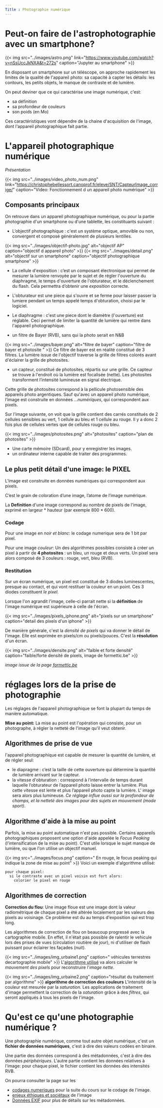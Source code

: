 ```yaml
---
Title : Photographie numérique
---
```


# Peut-on faire de l'astrophotographie avec un smartphone?

{{< img src="../images/astro.png" link="https://www.youtube.com/watch?v=nSsUccJkNXA&t=272s" caption="Jupyter au smartphone" >}}

En disposant un smartphone sur un téléscope, on approche rapidement les limites de la qualité de l'appareil photo: sa capacité à capter les détails: les contours, les petits objets, le manque de contraste et de lumière.

On peut deviner que ce qui caractérise une image numérique, c'est:

* sa définition
* sa profondeur de couleurs
* son poids (en Mo)

Ces caractéristiques vont dépendre de la chaine d'acquisition de l'image, dont l'appareil photographique fait partie.

# L'appareil photographique numérique
*Présentation*

{{< img src="../images/video_photo_num.png" link="https://christophebellessort.canoprof.fr/eleve/SNT/CapteurImage_corrige/" caption="Video: Fonctionnement d un appareil photo numérique" >}}
## Composants principaux
On retrouve dans un appareil photographique numérique, ou pour la partie photographie d'un smartphone ou d'une tablette, les constituants suivant : 

* L’objectif photographique : c'est un système optique, amovible ou non, convergent et composé généralement de plusieurs lentilles. 

{{< img src="../images/objectif-photo.jpg" alt="objectif AP" caption="objectif d appareil photo" >}}
{{< img src="../images/detail.png" alt="objectif sur un smartphone" caption="objectif photographique smartphone" >}}
* La cellule d'exposition : c’est un composant électronique qui permet de mesurer la lumière renvoyée par le sujet et de régler l'ouverture du diaphragme, le temps d'ouverture de l'obturateur, et le déclenchement du flash. Cela permettra d’obtenir une *exposition* correcte.

* L'obturateur est une piece qui s'ouvre et se ferme pour laisser passer la lumiere pendant un temps appelé temps d'obturation, choisi par le logiciel.
* Le diaphragme : c'est une piece dont le diamètre (l'ouverture) est réglable. Ceci permet de limiter la quantité de lumière qui rentre dans l'appareil photographique.

* un filtre de Bayer (RVB), sans qui la photo serait en N&B

{{< img src="../images/bayer.png" alt="filtre de bayer" caption="filtre de bayer et photosite " >}}
Ce filtre de bayer est en réalité constitué de 3 filtres. La lumière issue de l'objectif traverse la grille de filtres colorés avant d'éclairer la grille de photosites.

* un capteur, constitué de photosites, répartis sur une grille. Ce capteur se trouve à l'endroit où la lumière est focalisée (nette). Les photosites transforment l’intensité lumineuse en signal électrique. 
 
 Cette grille de photosites correspond à la pellicule photosensible des appareils photo argentiques. Sauf qu'avec un appareil photo numérique, l’image est construite en données ...*numériques*, qui correspondent aux pixels. 

Sur l'image suivante, on voit que la grille contient des carrés constitués de 2 cellules sensibles au vert, 1 cellule au bleu et 1 cellule au rouge. Il y a donc 2 fois plus de cellules vertes que de cellules rouge ou bleu.

{{< img src="../images/photosites.png" alt="photosites" caption="plan de photosites" >}}
* Une carte mémoire (SDcard), pour y enregistrer les images.
* un ordinateur interne capable de traiter des programmes.

## Le plus petit détail d'une image: le PIXEL
L’image est construite en données numériques qui correspondent aux pixels.

C’est le grain de coloration d’une image, l’atome de l’image numérique.

La **Definition** d'une image correspond au nombre de pixels de l'image, exprimé en largeur * hauteur (par exemple 800 * 600).

### Codage
Pour une image en *noir et blanc*: le codage numerique sera de 1 bit par pixel.

Pour une image *couleur*: Un des algorithmes possibles consiste à créer un pixel à partir de **4 photosites** : un bleu, un rouge et deux verts. Un pixel sera alors composé de 3 couleurs : rouge, vert, bleu (RVB). 

### Restitution
Sur un écran numérique, un pixel est constitué de 3 diodes luminescentes, presque au contact, et qui vont restituer la couleur en un point. Ces 3 diodes constituent *le pixel*.

Lorsque l'on agrandit l'image, celle-ci parrait nette si la **définition** de l'image numérique est supérieure à celle de l'écran.

{{< img src="../images/pixels_iphone.png" alt="pixels sur un smartphone" caption="detail des pixels d'un iphone" >}}

De manière générale, c'est la *densité de pixels* qui va donner le détail de l'image. Elle est exprimée en pixels/cm ou pixels/pouces. C'est la **résolution** d'un écran.

{{< img src="../images/densite.png" alt="faible et forte densité" caption="faible/forte densité de pixels, image de formettic.be" >}}

*image issue de la page [formettic.be](http://www.formettic.be/Module3/Gimp/web/co/0393-00-Types-image-formats.html)*

# réglages lors de la prise de photographie
Les réglages de l'appareil photographique se font la plupart du temps de manière automatique. 

**Mise au point:** La mise au point est l'opération qui consiste, pour un photographe, à régler la netteté de l'image qu'il veut obtenir. 

## Algorithmes de prise de vue

l'appareil photographique est capable de mesurer la quantité de lumière, et de régler seul:

* le diapragme : c’est la taille de cette ouverture qui détermine la quantité de lumière arrivant sur le capteur.
* la vitesse d'obturation : correspond à l’intervalle de temps durant laquelle l’obturateur de l’appareil photo laisse entrer la lumière. Plus cette vitesse est lente et plus l’appareil photo capte la lumière. L' image sera alors plus lumineuse. *Ce réglage influe aussi sur la profondeur de champs, et la netteté des images pour des sujets en mouvement (mode sport)*.

## Algorithme d'aide à la mise au point
Parfois, la mise au point automatique n'est pas possible. Certains appareils photographiques proposent une option d'aide appelée le *Focus Peaking* (l’intensification de la mise au point). C'est utile lorsque le sujet manque de lumière, ou que l'on utilise un objectif manuel.

{{< img src="../images/focus.png" caption=" En rouge, le focus peaking qui indique la zone de mise au point" >}}
Voici un exemple d'algorithme utilisé:

```
pour chaque pixel:
  si le contraste avec un pixel voisin est fort alors:
    colorier le pixel en rouge
```

## Algorithmes de correction
**Correction du flou**: Une image floue est une image dont la valeur radiométrique de chaque pixel a été altérée localement par les valeurs des pixels au voisinage. Ce problème est du au temps d'exposition qui est trop long.

Les algorithmes de correction de flou on beaucoup progressé avec la cartographie mobile. En effet, il n'était pas possible de ralentir le vehicule lors des prises de vues (circulation routière de jour), ni d'utiliser de flash puissant pour éclairer les façades (nuit).

{{< img src="../images/img_urbaine1.png" caption=" véhicules terrestres decartographie mobile" >}}
L'[algorithme utilisé](http://recherche.ign.fr/labos/matis/pdf/articles_revues/2017/daval2016_v1.4.pdf) va alors calculer le *mouvement des pixels* pour reconstruire l'*image nette*.

{{< img src="../images/img_urbaine2.png" caption="résultat du traitement par algorithme" >}}
**algorithme de correction des couleurs** L'intensité de la couleur est mesurée par la *saturation*. Les applications de traitement d'image permettent la correction de la *saturation* grâce à des *filtres*, qui seront appliqués à tous les pixels de l'image.

# Qu'est ce qu'une photographie numérique ?
Une photographie numérique, comme tout autre objet numérique, c'est un **fichier de données numériques**, c'est à dire des valeurs codées en binaire.

Une partie des données correspond à des métadonnées, c'est à dire des données *périphériques*. L'autre partie contient les données relatives à l'image: pour chaque pixel, le fichier contient les données des intensités RVB.

On pourra consulter la page sur les 

* [codages numeriques](/docs/SNT_2nde/pages/page5/photo_num2/) pour la suite du cours sur le codage de l'image.
* [enjeux éthiques et sociétaux](/docs/SNT_2nde/pages/page5/photo_num4)  de l'image
* [Données EXIF](/docs/SNT_2nde/pages/page2/donnees2/) pour plus de détails sur les métadonnées.



<script type="text/javascript" src="https://cdnjs.cloudflare.com/ajax/libs/mathjax/2.7.4/MathJax.js?config=TeX-AMS-MML_HTMLorMML"></script>
